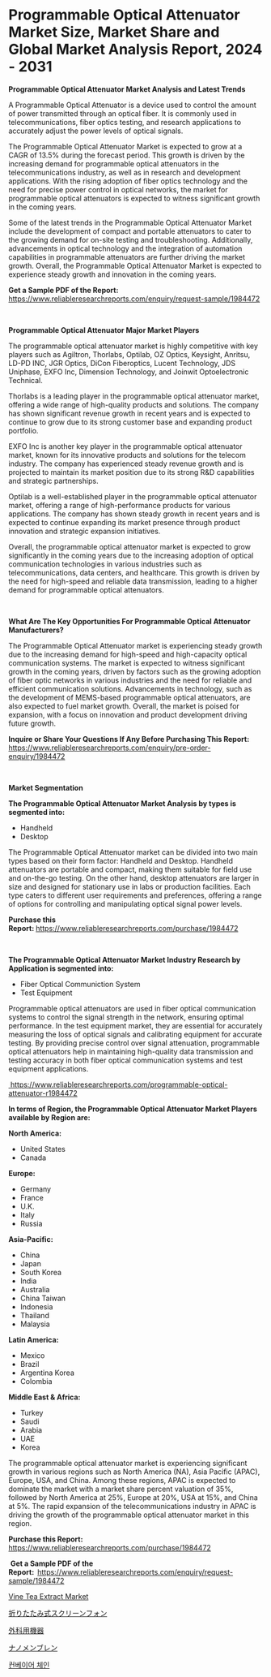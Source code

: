 <p><h1>Programmable Optical Attenuator Market Size, Market Share and Global Market Analysis Report, 2024 - 2031</h1></p><p><strong>Programmable Optical Attenuator Market Analysis and Latest Trends</strong></p>
<p><p>A Programmable Optical Attenuator is a device used to control the amount of power transmitted through an optical fiber. It is commonly used in telecommunications, fiber optics testing, and research applications to accurately adjust the power levels of optical signals.</p><p>The Programmable Optical Attenuator Market is expected to grow at a CAGR of 13.5% during the forecast period. This growth is driven by the increasing demand for programmable optical attenuators in the telecommunications industry, as well as in research and development applications. With the rising adoption of fiber optics technology and the need for precise power control in optical networks, the market for programmable optical attenuators is expected to witness significant growth in the coming years.</p><p>Some of the latest trends in the Programmable Optical Attenuator Market include the development of compact and portable attenuators to cater to the growing demand for on-site testing and troubleshooting. Additionally, advancements in optical technology and the integration of automation capabilities in programmable attenuators are further driving the market growth. Overall, the Programmable Optical Attenuator Market is expected to experience steady growth and innovation in the coming years.</p></p>
<p><strong>Get a Sample PDF of the Report:&nbsp;</strong> <a href="https://www.reliableresearchreports.com/enquiry/request-sample/1984472">https://www.reliableresearchreports.com/enquiry/request-sample/1984472</a></p>
<p>&nbsp;</p>
<p><strong>Programmable Optical Attenuator Major Market Players</strong></p>
<p><p>The programmable optical attenuator market is highly competitive with key players such as Agiltron, Thorlabs, Optilab, OZ Optics, Keysight, Anritsu, LD-PD INC, JGR Optics, DiCon Fiberoptics, Lucent Technology, JDS Uniphase, EXFO Inc, Dimension Technology, and Joinwit Optoelectronic Technical.</p><p>Thorlabs is a leading player in the programmable optical attenuator market, offering a wide range of high-quality products and solutions. The company has shown significant revenue growth in recent years and is expected to continue to grow due to its strong customer base and expanding product portfolio.</p><p>EXFO Inc is another key player in the programmable optical attenuator market, known for its innovative products and solutions for the telecom industry. The company has experienced steady revenue growth and is projected to maintain its market position due to its strong R&D capabilities and strategic partnerships.</p><p>Optilab is a well-established player in the programmable optical attenuator market, offering a range of high-performance products for various applications. The company has shown steady growth in recent years and is expected to continue expanding its market presence through product innovation and strategic expansion initiatives.</p><p>Overall, the programmable optical attenuator market is expected to grow significantly in the coming years due to the increasing adoption of optical communication technologies in various industries such as telecommunications, data centers, and healthcare. This growth is driven by the need for high-speed and reliable data transmission, leading to a higher demand for programmable optical attenuators.</p></p>
<p>&nbsp;</p>
<p><strong>What Are The Key Opportunities For Programmable Optical Attenuator Manufacturers?</strong></p>
<p><p>The Programmable Optical Attenuator market is experiencing steady growth due to the increasing demand for high-speed and high-capacity optical communication systems. The market is expected to witness significant growth in the coming years, driven by factors such as the growing adoption of fiber optic networks in various industries and the need for reliable and efficient communication solutions. Advancements in technology, such as the development of MEMS-based programmable optical attenuators, are also expected to fuel market growth. Overall, the market is poised for expansion, with a focus on innovation and product development driving future growth.</p></p>
<p><strong>Inquire or Share Your Questions If Any Before Purchasing This Report:</strong> <a href="https://www.reliableresearchreports.com/enquiry/pre-order-enquiry/1984472">https://www.reliableresearchreports.com/enquiry/pre-order-enquiry/1984472</a></p>
<p>&nbsp;</p>
<p><strong>Market Segmentation</strong></p>
<p><strong>The Programmable Optical Attenuator Market Analysis by types is segmented into:</strong></p>
<p><ul><li>Handheld</li><li>Desktop</li></ul></p>
<p><p>The Programmable Optical Attenuator market can be divided into two main types based on their form factor: Handheld and Desktop. Handheld attenuators are portable and compact, making them suitable for field use and on-the-go testing. On the other hand, desktop attenuators are larger in size and designed for stationary use in labs or production facilities. Each type caters to different user requirements and preferences, offering a range of options for controlling and manipulating optical signal power levels.</p></p>
<p><strong>Purchase this Report:&nbsp;</strong><a href="https://www.reliableresearchreports.com/purchase/1984472">https://www.reliableresearchreports.com/purchase/1984472</a></p>
<p>&nbsp;</p>
<p><strong>The Programmable Optical Attenuator Market Industry Research by Application is segmented into:</strong></p>
<p><ul><li>Fiber Optical Communiction System</li><li>Test Equipment</li></ul></p>
<p><p>Programmable optical attenuators are used in fiber optical communication systems to control the signal strength in the network, ensuring optimal performance. In the test equipment market, they are essential for accurately measuring the loss of optical signals and calibrating equipment for accurate testing. By providing precise control over signal attenuation, programmable optical attenuators help in maintaining high-quality data transmission and testing accuracy in both fiber optical communication systems and test equipment applications.</p></p>
<p><a href="https://www.reliableresearchreports.com/programmable-optical-attenuator-r1984472">&nbsp;https://www.reliableresearchreports.com/programmable-optical-attenuator-r1984472</a></p>
<p><strong>In terms of Region, the Programmable Optical Attenuator Market Players available by Region are:</strong></p>
<p>
    <p> <strong> North America: </strong>
        <ul>
            <li>United States</li>
            <li>Canada</li>
        </ul>
        </p> 
    <p> <strong> Europe: </strong>
        <ul>
            <li>Germany</li>
            <li>France</li>
            <li>U.K.</li>
            <li>Italy</li>
            <li>Russia</li>
        </ul>
        </p> 
    <p> <strong> Asia-Pacific: </strong>
        <ul>
            <li>China</li>
            <li>Japan</li>
            <li>South Korea</li>
            <li>India</li>
            <li>Australia</li>
            <li>China Taiwan</li>
            <li>Indonesia</li>
            <li>Thailand</li>
            <li>Malaysia</li>
        </ul>
        </p> 
    <p> <strong> Latin America: </strong>
        <ul>
            <li>Mexico</li>
            <li>Brazil</li>
            <li>Argentina Korea</li>
            <li>Colombia</li>
        </ul>
        </p> 
    <p> <strong> Middle East & Africa: </strong>
        <ul>
            <li>Turkey</li>
            <li>Saudi</li>
            <li>Arabia</li>
            <li>UAE</li>
            <li>Korea</li>
        </ul>
    </p>
    </p>
<p><p>The programmable optical attenuator market is experiencing significant growth in various regions such as North America (NA), Asia Pacific (APAC), Europe, USA, and China. Among these regions, APAC is expected to dominate the market with a market share percent valuation of 35%, followed by North America at 25%, Europe at 20%, USA at 15%, and China at 5%. The rapid expansion of the telecommunications industry in APAC is driving the growth of the programmable optical attenuator market in this region.</p></p>
<p><strong>Purchase this Report: </strong><a href="https://www.reliableresearchreports.com/purchase/1984472">https://www.reliableresearchreports.com/purchase/1984472</a></p>
<p>&nbsp;<strong>Get a Sample PDF of the Report:&nbsp;&nbsp;</strong><a href="https://www.reliableresearchreports.com/enquiry/request-sample/1984472">https://www.reliableresearchreports.com/enquiry/request-sample/1984472</a></p>
<p><strong></strong></p>
<p><p><a href="https://issuu.com/reportprime-2/docs/vine-tea-extract-market-size-2030.pptx">Vine Tea Extract Market</a></p><p><a href="https://medium.com/@elmoray21/%E6%8A%98%E3%82%8A%E3%81%9F%E3%81%9F%E3%81%BF%E7%94%BB%E9%9D%A2%E3%81%AE%E6%90%BA%E5%B8%AF%E9%9B%BB%E8%A9%B1%E5%B8%82%E5%A0%B4%E3%81%AF-%E5%B8%82%E5%A0%B4%E3%82%B7%E3%82%A7%E3%82%A2-%E5%B8%82%E5%A0%B4%E3%83%88%E3%83%AC%E3%83%B3%E3%83%89-%E5%B8%82%E5%A0%B4%E6%88%90%E9%95%B7%E3%81%AB%E9%96%A2%E3%81%99%E3%82%8B%E6%83%85%E5%A0%B1%E3%82%92%E6%8F%90%E4%BE%9B%E3%81%97%E3%81%BE%E3%81%99-8d7bfca70ca9">折りたたみ式スクリーンフォン</a></p><p><a href="https://github.com/hilmi-2a/Market-Research-Report-List-1/blob/main/675212634181.md">外科用機器</a></p><p><a href="https://medium.com/@kyaorris56456/%E3%83%8A%E3%83%8E%E3%83%A1%E3%83%B3%E3%83%96%E3%83%AC%E3%83%B3%E5%B8%82%E5%A0%B4-2031%E5%B9%B4%E3%81%BE%E3%81%A7%E3%81%AE%E6%88%90%E5%8A%9F%E3%81%97%E3%81%9F%E3%83%93%E3%82%B8%E3%83%8D%E3%82%B9%E6%88%A6%E7%95%A5%E3%81%AE%E9%8D%B5-6517e614c4cb">ナノメンブレン</a></p><p><a href="https://medium.com/@kellyclarkson42/%EC%BB%A8%EB%B2%A0%EC%9D%B4%EC%96%B4-%EC%B2%B4%EC%9D%B8-%EC%8B%9C%EC%9E%A5%EC%9D%80-%EC%8B%9C%EC%9E%A5-%EC%A0%90%EC%9C%A0%EC%9C%A8-%EA%B7%9C%EB%AA%A8-%EB%B0%8F-2031%EB%85%84%EA%B9%8C%EC%A7%80%EC%9D%98-%ED%94%84%EB%A1%9C%EC%A0%9D%ED%8A%B8-%EC%98%88%EC%B8%A1%EC%97%90-%EC%B4%88%EC%A0%90%EC%9D%84-%EB%A7%9E%EC%B6%94%EA%B3%A0-%EC%9E%88%EC%8A%B5%EB%8B%88%EB%8B%A4-71b424b353c2">컨베이어 체인</a></p></p>